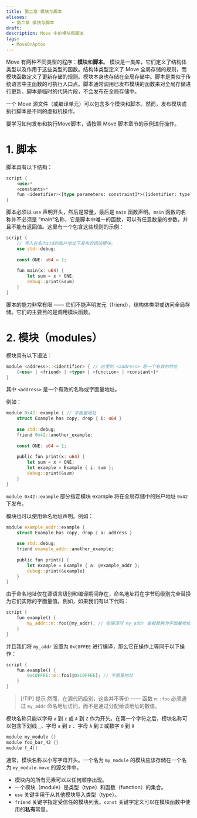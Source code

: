 ```yaml
---
title: 第二章 模块与脚本
aliases:
  - 第二章 模块与脚本
draft: 
description: Move 中的模块和脚本
tags:
  - MoveOnAptos
---
```

Move 有两种不同类型的程序：**模块**和**脚本**。
模块是一类库，它们定义了结构体类型以及作用于这些类型的函数。结构体类型定义了 Move 全局存储的规则，而模块函数定义了更新存储的规则。模块本身也存储在全局存储中。脚本是类似于传统语言中主函数的可执行入口点。脚本通常调用已发布模块的函数来对全局存储进行更新。脚本是临时的代码片段，不会发布在全局存储中。

一个 Move 源文件（或编译单元）可以包含多个模块和脚本。然而，发布模块或执行脚本是不同的虚拟机操作。

要学习如何发布和执行Move脚本，请按照 Move 脚本章节的示例进行操作。

# 1. 脚本
脚本具有以下结构：

```rust
script {
    <use>*
    <constants>*
    fun <identifier><[type parameters: constraint]*>([identifier: type]*) <function_body>
}
```


脚本必须以 `use` 声明开头，然后是常量，最后是 `main` 函数声明。`main` 函数的名称并不必须是 “main”名称，它是脚本中唯一的函数，可以有任意数量的参数，并且不能有返回值。这里有一个包含这些规则的示例：

```rust
script {
    // 导入在名为std的账户地址下发布的调试模块。
    use std::debug;
   
    const ONE: u64 = 1;
   
    fun main(x: u64) {
        let sum = x + ONE;
        debug::print(&sum)
    }
}
```

脚本的能力非常有限 —— 它们不能声明友元（friend），结构体类型或访问全局存储。它们的主要目的是调用模块函数。

# 2. 模块（modules）
模块具有以下语法：

```rust
module <address>::<identifier> { // 这里的 <address> 是一个有效的地址
    (<use> | <friend> | <type> | <function> | <constant>)*
}
```

其中 `<address>` 是一个有效的名称或字面量地址。

例如：

```rust
module 0x42::example { // 字面量地址
    struct Example has copy, drop { i: u64 }
   
    use std::debug;
    friend 0x42::another_example;
   
    const ONE: u64 = 1;
   
    public fun print(x: u64) {
        let sum = x + ONE;
        let example = Example { i: sum };
        debug::print(&sum)
    }
}
```

`module 0x42::example` 部分指定模块 example 将在全局存储中的账户地址 `0x42` 下发布。

模块也可以使用命名地址声明。例如：

```rust
module example_addr::example {
    struct Example has copy, drop { a: address }
   
    use std::debug;
    friend example_addr::another_example;
   
    public fun print() {
        let example = Example { a: @example_addr };
        debug::print(&example)
    }
}
```

由于命名地址仅在源语言级别和编译期间存在，命名地址将在字节码级别完全替换为它们实际的字面量值。例如，如果我们有以下代码：

```rust
script {
    fun example() {
        my_addr::m::foo(@my_addr); // 在编译时 my_addr 会被替换为字面量地址
    }
}
```

并且我们将 `my_addr` 设置为 `0xC0FFEE` 进行编译，那么它在操作上等同于以下操作：

```rust
script {
    fun example() {
        0xC0FFEE::m::foo(@0xC0FFEE); // 字面量地址
    }
}
```

>[!TIP] 提示
>然而，在源代码级别，这些并不等价 —— 函数 `m::foo` 必须通过 `my_addr` 命名地址访问，而不是通过分配给该地址的数值。

模块名称只能以字母 `a` 到 `z` 或 `A` 到 `Z` 作为开头。在第一个字符之后，模块名称可以包含下划线 `_`、字母 `a` 到 `z` 、字母 `A` 到 `Z` 或数字 `0` 到 `9`

```rust
module my_module {}
module foo_bar_42 {}
module f_4{}
```

通常，模块名称以小写字母开头。一个名为 `my_module` 的模块应该存储在一个名为 `my_module.move` 的源文件中。

- 模块内的所有元素可以以任何顺序出现。
- 一个模块（module）是类型（type）和函数（function）的集合。
- `use` 关键字用于从其他模块导入类型（type）。
- `friend` 关键字指定受信任的模块列表。`const` 关键字定义可以在模块函数中使用的**私有**常量。